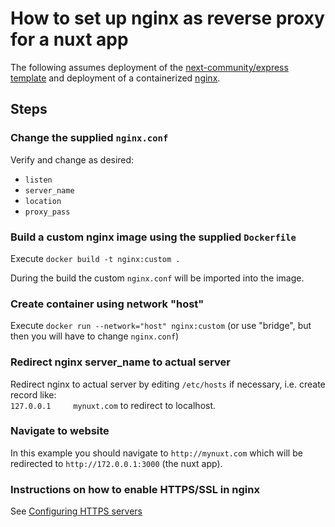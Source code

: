 # How to set up nginx as reverse proxy for a nuxt app

The following assumes deployment of the [next-community/express template](https://github.com/nuxt-community/express-template)
and deployment of a containerized [nginx](https://hub.docker.com/_/nginx/).

## Steps

### Change the supplied `nginx.conf`
Verify and change as desired:
* `listen`
* `server_name` 
* `location`
* `proxy_pass`

### Build a custom nginx image using the supplied `Dockerfile`
Execute `docker build -t nginx:custom .` 

During the build the custom `nginx.conf` will be imported into the image.

### Create container using network "host" 
Execute `docker run --network="host" nginx:custom`
(or use "bridge", but then you will have to change `nginx.conf`)

### Redirect nginx server_name to actual server
Redirect nginx to actual server by editing `/etc/hosts` if necessary, i.e. create record like:<br>
`127.0.0.1     mynuxt.com` 
to redirect to localhost.

### Navigate to website
In this example you should navigate to `http://mynuxt.com` which will be redirected to `http://172.0.0.1:3000` (the nuxt app).

### Instructions on how to enable HTTPS/SSL in nginx
See [Configuring HTTPS servers](http://nginx.org/en/docs/http/configuring_https_servers.html)
